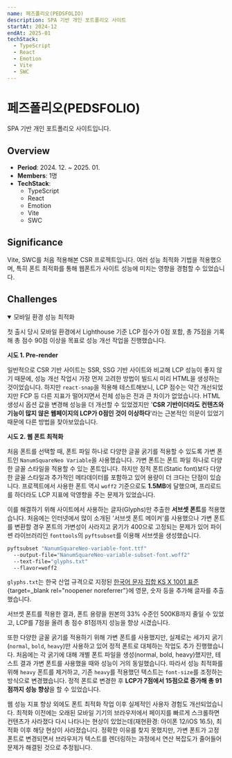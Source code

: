 ```yaml
---
name: 페즈폴리오(PEDSFOLIO)
description: SPA 기반 개인 포트폴리오 사이트
startAt: 2024-12
endAt: 2025-01
techStack:
  - TypeScript
  - React
  - Emotion
  - Vite
  - SWC
---
```


# 페즈폴리오(PEDSFOLIO)

SPA 기반 개인 포트폴리오 사이트입니다.

## Overview

- **Period**: 2024. 12. ~ 2025. 01.
- **Members**: 1명
- **TechStack**:
  - TypeScript
  - React
  - Emotion
  - Vite
  - SWC

## Significance

Vite, SWC를 처음 적용해본 CSR 프로젝트입니다. 여러 성능 최적화 기법을 적용했으며, 특히 폰트 최적화를 통해 웹폰트가 사이트 성능에 미치는 영향을 경험할 수 있었습니다.

## Challenges

<details open>
<summary>모바일 환경 성능 최적화</summary>

첫 출시 당시 모바일 환경에서 Lighthouse 기준 LCP 점수가 0점 포함, 총 75점을 기록해 총 점수 90점 이상을 목표로 성능 개선 작업을 진행했습니다.

**시도 1. Pre-render**

일반적으로 CSR 기반 사이트는 SSR, SSG 기반 사이트와 비교해 LCP 성능이 좋지 않기 때문에, 성능 개선 작업시 가장 먼저 고려한 방법이 빌드시 미리 HTML을 생성하는 것이었습니다. 하지만 `react-snap`을 적용해 테스트해보니, LCP 점수는 약간 개선되었지만 FCP 등 다른 지표가 떨어지면서 전체 성능은 전과 큰 차이가 없었습니다. HTML 생성시 옵션 값을 변경해 성능을 더 개선할 수 있었겠지만 '**CSR 기반이더라도 컨텐츠와 기능이 많지 않은 웹페이지의 LCP가 0점인 것이 이상하다**'라는 근본적인 의문이 있었기 때문에 다른 방법을 찾아보았습니다.

**시도 2. 웹 폰트 최적화**

처음 폰트를 선택할 때, 폰트 파일 하나로 다양한 글꼴 굵기를 적용할 수 있도록 가변 폰트인 `NanumSquareNeo Variable`을 사용했습니다. 가변 폰트는 폰트 파일 하나로 다양한 글꼴 스타일을 적용할 수 있는 폰트입니다. 하지만 정적 폰트(Static font)보다 다양한 글꼴 스타일과 추가적인 메타데이터를 포함하고 있어 용량이 더 크다는 단점이 있습니다. 프로젝트에서 사용한 폰트 역시 `woff2` 기준으로도 **1.5MB**에 달했으며, 프리로드를 하더라도 LCP 지표에 악영향을 주는 문제가 있었습니다.

이를 해결하기 위해 사이트에서 사용하는 글자(Glyphs)만 추출한 **서브셋 폰트**를 적용했습니다. 처음에는 인터넷에서 많이 소개된 '서브셋 폰트 메이커'를 사용했으나 가변 폰트를 변환할 경우 폰트의 가변성이 사라지고 굵기가 400으로 고정되는 문제가 있어 파이쎤 라이브러리인 `fonttools`의 `pyftsubset`를 이용해 서브셋을 생성했습니다.

```bash
pyftsubset "NanumSquareNeo-variable-font.ttf"
  --output-file="NanumSquareNeo-variable-subset-font.woff2"
  --text-file="glyphs.txt"
  --flavor=woff2
```

`glyphs.txt`는 한국 산업 규격으로 지정된 [한국어 문자 집합 KS X 1001 표준](https://ko.wikipedia.org/wiki/KS_X_1001){target=_blank rel="noopener noreferrer"}에 영문, 숫자 등을 추가해 글자를 추출했습니다.

서브셋 폰트를 적용한 결과, 폰트 용량을 원본의 33% 수준인 500KB까지 줄일 수 있었고, LCP를 7점을 올려 총 점수 81점까지 성능을 향상 시겼습니다.

또한 다양한 글꼴 굵기를 적용하기 위해 가변 폰트를 사용했지만, 실제로는 세가지 굵기(`normal`, `bold`, `heavy`)만 사용하고 있어 정적 폰트로 대체하는 작업도 추가 진행했습니다. 처음에는 각 굵기에 대해 개별 폰트 파일을 생성(normal, bold, heavy)했지만, 테스트 결과 가변 폰트를 사용했을 때와 성능이 거의 동일했습니다. 따라서 성능 최적화를 위해 `heavy` 폰트를 제거하고, 기존 `heavy`를 적용했던 텍스트는 `font-size`를 조정하는 방식으로 변경했습니다. 정적 폰트로 변경한 후 **LCP가 7점에서 15점으로 증가해 총 91점까지 성능 향상**을 할 수 있었습니다.

웹 성능 지표 향상 외에도 폰트 최적화 작업 이후 실제적인 사용자 경험도 개선되었습니다. 최적화 이전에는 오래된 모바일 기기의 브라우저에서 페이지를 빠르게 스크롤하면 컨텐츠가 사라졌다 다시 나타나는 현상이 있었는데(재현환경: 아이폰 12/iOS 16.5), 최적화 이후 해당 현상이 사라졌습니다. 정확한 이유를 찾지 못했지만, 가변 폰트가 고정 폰트로 변경되면서 브라우저가 텍스트를 렌더링하는 과정에서 연산 복잡도가 줄어들어 문제가 해결된 것으로 추정됩니다.

</details>
